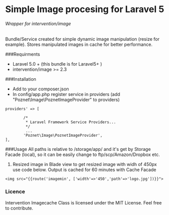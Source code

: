 # Simple Image procesing for Laravel 5
###### Wrapper for intervention/image
Bundle/Service created for simple dynamic image manipulation (resize for  example).
Stores manipulated images in cache for better performance.

###Requirments
- Laravel 5.0 +   (this bundle is for  Laravel5+ )
- intervention/image >= 2.3 


###Installation 

- Add to your composer.json 
- In config/app.php  register service in providers (add "Poznet\Image\PoznetImageProvider" to providers)

```'
providers' => [

		/*
		 * Laravel Framework Service Providers...
		 */
         ...
		'Poznet\Image\PoznetImageProvider',
],
```

###Usage
All paths is relative to /storage/app/  and it's get by Storage Facade (local), so it  can be easily change to ftp/scp/Amazon/Dropbox etc.

1. Resized  image
in Blade view   to get resized image with  widh of 450px use code below. 
Output is cached for  60 minutes with Cache Facade


`<img src="{{route('imagemin', ['width'=>'450','path'=>'logo.jpg'])}}">`



### Licence 
Intervention Imagecache Class is licensed under the MIT License.
Feel free to contribute. 


